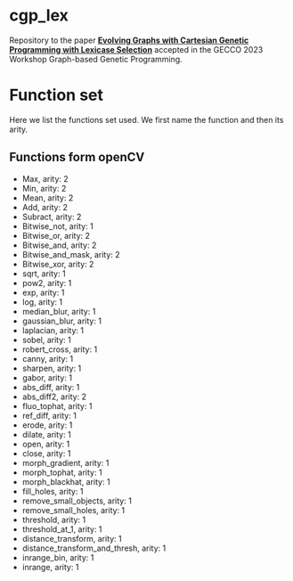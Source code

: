 # cgp_lex

Repository to the paper [**Evolving Graphs with Cartesian Genetic Programming with Lexicase Selection**](paper/2023_GECCO_CGP_LEX.pdf) accepted in the GECCO 2023 Workshop Graph-based Genetic Programming.

# Function set

Here we list the functions set used. We first name the function and then its arity.

## Functions form openCV
- Max, arity: 2 
- Min, arity: 2
- Mean, arity: 2
- Add, arity: 2
- Subract, arity: 2
- Bitwise_not, arity: 1
- Bitwise_or, arity: 2 
- Bitwise_and, arity: 2
- Bitwise_and_mask, arity: 2
- Bitwise_xor, arity: 2
- sqrt, arity: 1
- pow2, arity: 1
- exp, arity: 1
- log, arity: 1
- median_blur, arity: 1
- gaussian_blur, arity: 1
- laplacian, arity: 1
- sobel, arity: 1
- robert_cross, arity: 1
- canny, arity: 1
- sharpen, arity: 1
- gabor, arity: 1
- abs_diff, arity: 1 
- abs_diff2, arity: 2
- fluo_tophat, arity: 1
- ref_diff, arity: 1
- erode, arity: 1
- dilate, arity: 1
- open, arity: 1
- close, arity: 1
- morph_gradient, arity: 1
- morph_tophat, arity: 1
- morph_blackhat, arity: 1
- fill_holes, arity: 1
- remove_small_objects, arity: 1
- remove_small_holes, arity: 1
- threshold, arity: 1
- threshold_at_1, arity: 1
- distance_transform, arity: 1
- distance_transform_and_thresh, arity: 1
- inrange_bin, arity: 1
- inrange, arity: 1
